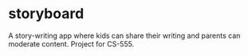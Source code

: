# storyboard
A story-writing app where kids can share their writing and parents can moderate content. Project for CS-555. 
